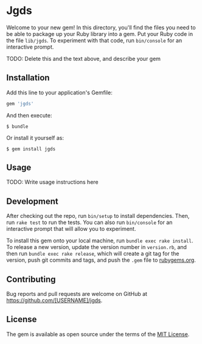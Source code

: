 # Jgds

Welcome to your new gem! In this directory, you'll find the files you need to be able to package up your Ruby library into a gem. Put your Ruby code in the file `lib/jgds`. To experiment with that code, run `bin/console` for an interactive prompt.

TODO: Delete this and the text above, and describe your gem

## Installation

Add this line to your application's Gemfile:

```ruby
gem 'jgds'
```

And then execute:

    $ bundle

Or install it yourself as:

    $ gem install jgds

## Usage

TODO: Write usage instructions here

## Development

After checking out the repo, run `bin/setup` to install dependencies. Then, run `rake test` to run the tests. You can also run `bin/console` for an interactive prompt that will allow you to experiment.

To install this gem onto your local machine, run `bundle exec rake install`. To release a new version, update the version number in `version.rb`, and then run `bundle exec rake release`, which will create a git tag for the version, push git commits and tags, and push the `.gem` file to [rubygems.org](https://rubygems.org).

## Contributing

Bug reports and pull requests are welcome on GitHub at https://github.com/[USERNAME]/jgds.

## License

The gem is available as open source under the terms of the [MIT License](https://opensource.org/licenses/MIT).

